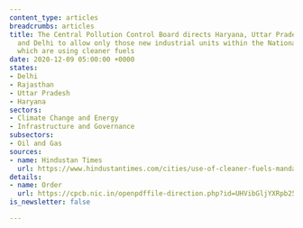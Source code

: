 ```yaml
---
content_type: articles
breadcrumbs: articles
title: The Central Pollution Control Board directs Haryana, Uttar Pradesh, Rajasthan,
  and Delhi to allow only those new industrial units within the National Capital Region
  which are using cleaner fuels
date: 2020-12-09 05:00:00 +0000
states:
- Delhi
- Rajasthan
- Uttar Pradesh
- Haryana
sectors:
- Climate Change and Energy
- Infrastructure and Governance
subsectors:
- Oil and Gas
sources:
- name: Hindustan Times
  url: https://www.hindustantimes.com/cities/use-of-cleaner-fuels-mandatory-for-new-industrial-units-in-haryana-s-ncr-districts/story-mbbgV9tqjUZ7gAILayr6pJ.html
details:
- name: Order
  url: https://cpcb.nic.in/openpdffile-direction.php?id=UHVibGljYXRpb25GaWxlLzM5MzRfMTYwNjkwMzEzMl9tZWRpYXBob3RvMzE5MzgucGRm
is_newsletter: false

---
```

